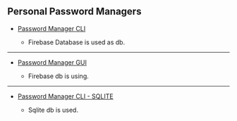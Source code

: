 ## Personal Password Managers

+ [Password Manager CLI](https://github.com/minlaxz/password-managers/tree/master/cli)

  - Firebase Database is used as db.
  
---

+ [Password Manager GUI](https://github.com/minlaxz/password-managers/tree/master/gui)

  - Firebase db is using.

---

+ [Password Manager CLI - SQLITE](https://github.com/minlaxz/password-managers/tree/master/cli-sqlite)

  - Sqlite db is used.
